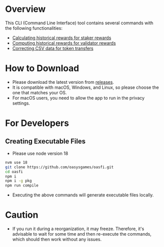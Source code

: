 # Overview

This CLI (Command Line Interface) tool contains several commands with the following functionalities:
    
- [Calculating historical rewards for staker rewards](./doc/doc_EN/export_staker_reward_EN.md)
- [Computing historical rewards for validator rewards](./doc/doc_EN/export_validator_reward_EN.md)
- [Correcting CSV data for token transfers](./doc/doc_EN/correct_csv_EN.md)

# How to Download

- Please download the latest version from [releases](https://github.com/oasysgames/oasfi/releases).
- It is compatible with macOS, Windows, and Linux, so please choose the one that matches your OS.
- For macOS users, you need to allow the app to run in the privacy settings.

# For Developers

## Creating Executable Files

* Please use node version 18

```bash
nvm use 18
git clone https://github.com/oasysgames/oasfi.git
cd oasfi
npm i
npm i -g pkg
npm run compile
```

* Executing the above commands will generate executable files locally.

# Caution

- If you run it during a reorganization, it may freeze. Therefore, it's advisable to wait for some time and then re-execute the commands, which should then work without any issues.

